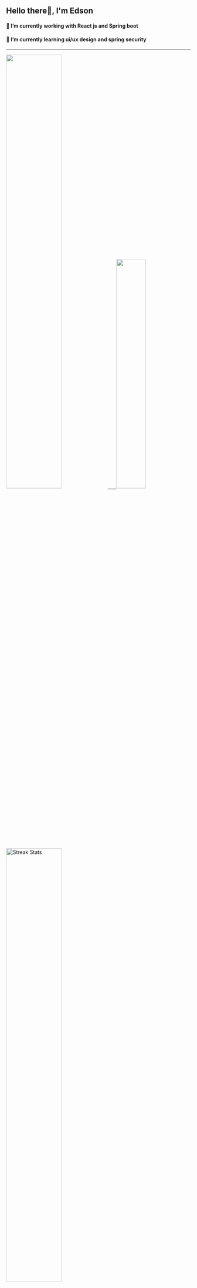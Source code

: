 
## Hello there👋, I'm Edson 

#### 🔭 I’m currently working with React js and Spring boot 
#### 🌱 I’m currently learning ui/ux design and spring security
---
    
  

 <p align="left">
  <a href="https://github.com/EdsonNhancale">
  <img width=55% src="https://github-readme-stats.vercel.app/api?username=EdsonNhancale&show_icons=true&theme=dracula&include_all_commits=true&count_private=true"/>&nbsp;&nbsp;&nbsp;&nbsp;&nbsp;
  <img  width=40% src="https://github-readme-stats.vercel.app/api/top-langs/?username=EdsonNhancale&layout=compact&langs_count=7&theme=dracula"/>
</p>

  <p align="left">
    <a href="https://github.com/EdsonNhancale"><img width=55% alt="Streak Stats" src="https://github-readme-streak-stats.herokuapp.com/?user=EdsonNhancale&theme=dracula"/></a>
   </p>

 
 <!--START_SECTION:waka-->

```txt
From: 16 November 2022 - To: 06 August 2024

Total Time: 1,032 hrs 30 mins

JavaScript        439 hrs 42 mins ██████████▓░░░░░░░░░░░░░░   42.59 %
TypeScript        435 hrs 45 mins ██████████▓░░░░░░░░░░░░░░   42.20 %
JSON              58 hrs 21 mins  █▒░░░░░░░░░░░░░░░░░░░░░░░   05.65 %
Other             16 hrs 31 mins  ▒░░░░░░░░░░░░░░░░░░░░░░░░   01.60 %
Dart              14 hrs 23 mins  ▒░░░░░░░░░░░░░░░░░░░░░░░░   01.39 %
```

<!--END_SECTION:waka-->

<div> 
  <a href="www.linkedin.com/in/edson-nhancale-7849781a6" target="_blank"><img src="https://img.shields.io/badge/-LinkedIn-%230077B5?style=for-the-badge&logo=linkedin&logoColor=white" target="_blank"></a> 

</div>

